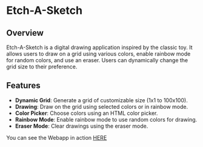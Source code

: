 # Etch-A-Sketch

## Overview

Etch-A-Sketch is a digital drawing application inspired by the classic toy. It allows users to draw on a grid using various colors, enable rainbow mode for random colors, and use an eraser. Users can dynamically change the grid size to their preference.

## Features

- **Dynamic Grid**: Generate a grid of customizable size (1x1 to 100x100).
- **Drawing**: Draw on the grid using selected colors or in rainbow mode.
- **Color Picker**: Choose colors using an HTML color picker.
- **Rainbow Mode**: Enable rainbow mode to use random colors for drawing.
- **Eraser Mode**: Clear drawings using the eraser mode.

You can see the Webapp in action [HERE](https://shakey200592.github.io/etch-a-sketch/)
